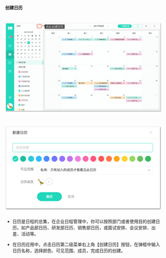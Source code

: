 #### 创建日历
# ![](/assets/创建日历01.png)
# ![](/assets/创建日历02.png)
* 日历是日程的总集，在企业日程管理中，你可以按照部门或者使用目的创建日历，如产品部日历、研发部日历、销售部日历，或面试安排、会议安排、出差、活动等。

* 在日历应用中，点击日历第二级菜单右上角【创建日历】按钮，在弹框中输入日历名称，选择颜色、可见范围、成员，完成日历的创建。
